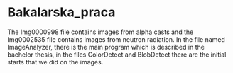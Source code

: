 # Bakalarska_praca
The Img0000998 file contains images from alpha casts and the Img0002535 file contains images from neutron radiation. 
In the file named ImageAnalyzer, there is the main program which is described in the bachelor thesis, in the files ColorDetect and BlobDetect 
there are the initial starts that we did on the images.
